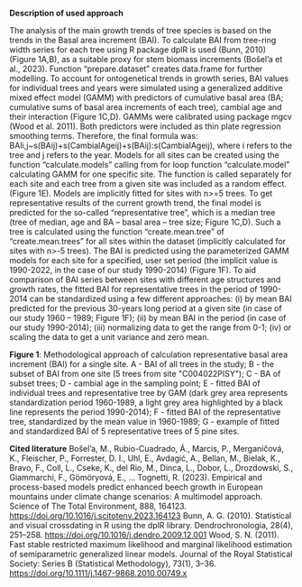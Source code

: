 **Description of used approach**

The analysis of the main growth trends of tree species is based on the trends in the Basal area increment (BAI). To calculate BAI from tree-ring width series for each tree using R package dplR is used (Bunn, 2010) (Figure 1A,B), as a suitable proxy for stem biomass increments (Bošel’a et al., 2023). 
Function “prepare.dataset” creates data.frame for further modelling.
To account for ontogenetical trends in growth series, BAI values for individual trees and years were simulated using a generalized additive mixed effect model (GAMM) with predictors of cumulative basal area (BA; cumulative sums of basal area increments of each tree), cambial age and their interaction  (Figure 1C,D). GAMMs were calibrated using package mgcv (Wood et al. 2011). Both predictors were included as  thin plate regression smoothing terms. Therefore, the final formula was: BAIi,j~s(BAij)+s(CambialAgeij)+s(BAij):s(CambialAgeij), where i refers to the tree and j refers to the year. Models for all sites can be created using the function “calculate.models” calling from for loop function “calculate.model” calculating GAMM for one specific site. The function is called separately for each site and each tree from a given site was included as a random effect. (Figure 1E). Models are implicitly fitted for sites with n>=5 trees.
To get representative results of the current growth trend, the final model is predicted for the so-called “representative tree”, which is a median tree (tree of median, age and BA – basal area – tree size; Figure 1C,D). Such a tree is calculated using the function “create.mean.tree” of “create.mean.trees” for all sites within the dataset (implicitly calculated for sites with n>-5 trees).
The BAI is predicted using the parameterized GAMM models for each site for a specified, user set period (the implicit value is 1990-2022, in the case of our study 1990-2014) (Figure 1F). To aid comparison of BAI series between sites with different age structures and growth rates, the fitted BAI for representative trees in the period of 1990-2014 can be standardized using a few different approaches: (i) by mean BAI predicted for the previous 30-years long period at a given site (in case of our study 1960 – 1989; Figure 1F); (ii) by mean BAI in the period (in case of our study 1990-2014); (iii) normalizing data to get the range from 0-1; (iv) or scaling the data to get a unit variance and zero mean.


**Figure 1**: Methodological approach of calculation representative basal area increment (BAI) for a single site. A - BAI of all trees in the study; B - the subset of BAI from one site (5 trees from site "C004022PISY"); C - BA of subset trees; D - cambial age in the sampling point; E - fitted BAI of individual trees and representative tree by GAM (dark grey area represents standardization period 1960-1989, a light grey area highlighted by a black line represents the period 1990-2014); F - fitted BAI of the representative tree, standardized by the mean value in 1960-1989; G - example of fitted and standardized BAI of 5 representative trees of 5 pine sites.

**Cited literature**
Bošel’a, M., Rubio-Cuadrado, Á., Marcis, P., Merganičová, K., Fleischer, P., Forrester, D. I., Uhl, E., Avdagić, A., Bellan, M., Bielak, K., Bravo, F., Coll, L., Cseke, K., del Rio, M., Dinca, L., Dobor, L., Drozdowski, S., Giammarchi, F., Gömöryová, E., … Tognetti, R. (2023). Empirical and process-based models predict enhanced beech growth in European mountains under climate change scenarios: A multimodel approach. Science of The Total Environment, 888, 164123. https://doi.org/10.1016/j.scitotenv.2023.164123
Bunn, A. G. (2010). Statistical and visual crossdating in R using the dplR library. Dendrochronologia, 28(4), 251–258. https://doi.org/10.1016/j.dendro.2009.12.001
Wood, S. N. (2011). Fast stable restricted maximum likelihood and marginal likelihood estimation of semiparametric generalized linear models. Journal of the Royal Statistical Society: Series B (Statistical Methodology), 73(1), 3–36. https://doi.org/10.1111/j.1467-9868.2010.00749.x

